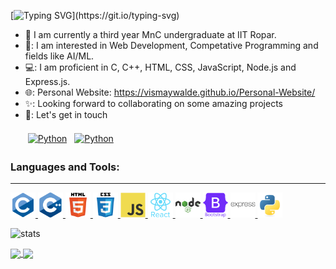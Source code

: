 <!--### Hi there 👋-->

[![Typing SVG](https://readme-typing-svg.herokuapp.com?size=25&color=21F731&center=true&vCenter=true&width=725&height=75&lines=Hey+There!!;+I+am+Vismay!;I+make+projects...)](https://git.io/typing-svg)

<!--/* # :wave: Hey There !! I'm <a href = "">**Vismay Walde**</a>*/-->
- 🔭 I am currently a third year MnC undergraduate at IIT Ropar. 
- 🌱: I am interested in Web Development, Competative Programming and fields like AI/ML. 
- 💻: I am proficient in C, C++, HTML, CSS, JavaScript, Node.js and Express.js.
- 🌐: Personal Website: https://vismaywalde.github.io/Personal-Website/ 
- ✨: Looking forward to collaborating on some amazing projects
- 🤝: Let's get in touch
<br><br><a href="https://www.linkedin.com/in/vismay-walde/" target="_blank" rel="noopener noreferrer"> <img src="https://cdn.exclaimer.com/Handbook%20Images/linkedin-icon_64x64.png" alt="Python" height="40" style="vertical-align:top; margin:4px"></a>
<a href="mailto:vismaywalde@gmail.com"> <img src="https://img.icons8.com/color/48/000000/gmail-new.png" alt="Python" height="40" style="vertical-align:top; margin:4px"></a>

<h3>Languages and Tools:</h4><hr>
<p> 
<a href="https://www.cprogramming.com/" target="_blank"> <img src="https://raw.githubusercontent.com/devicons/devicon/master/icons/c/c-original.svg" alt="c" width="40" height="40"/> </a> 
<a href="https://www.w3schools.com/cpp/" target="_blank"> <img src="https://raw.githubusercontent.com/devicons/devicon/master/icons/cplusplus/cplusplus-original.svg" alt="cplusplus" width="40" height="40"/> </a> 
<a href="https://www.w3.org/html/" target="_blank"> <img src="https://raw.githubusercontent.com/devicons/devicon/master/icons/html5/html5-original-wordmark.svg" alt="html5" width="40" height="40"/> </a> 
<a href="https://www.w3schools.com/css/" target="_blank"> <img src="https://raw.githubusercontent.com/devicons/devicon/master/icons/css3/css3-original-wordmark.svg" alt="css3" width="40" height="40"/> </a> 
<a href="https://developer.mozilla.org/en-US/docs/Web/JavaScript" target="_blank"> <img src="https://raw.githubusercontent.com/devicons/devicon/master/icons/javascript/javascript-original.svg" alt="javascript" width="40" height="40"/> </a> 
<a href="https://reactjs.org/" target="_blank"> <img src="https://raw.githubusercontent.com/devicons/devicon/master/icons/react/react-original-wordmark.svg" alt="react" width="40" height="40"/> </a>
<a href="https://nodejs.org" target="_blank"> <img src="https://raw.githubusercontent.com/devicons/devicon/master/icons/nodejs/nodejs-original-wordmark.svg" alt="nodejs" width="40" height="40"/> </a>  
<a href="https://getbootstrap.com" target="_blank"> <img src="https://raw.githubusercontent.com/devicons/devicon/master/icons/bootstrap/bootstrap-plain-wordmark.svg" alt="bootstrap" width="40" height="40"/> </a> 
<a href="https://expressjs.com" target="_blank"> <img src="https://raw.githubusercontent.com/devicons/devicon/master/icons/express/express-original-wordmark.svg" alt="express" width="40" height="40"/> </a> 
<a href="https://www.python.org" target="_blank"> <img src="https://raw.githubusercontent.com/devicons/devicon/master/icons/python/python-original.svg" alt="python" width="40" height="40"/> </a> 




![stats](https://github-readme-stats.vercel.app/api?username=vismaywalde&show_icons=true&theme=dark)

<a href="https://github.com/anuraghazra/github-readme-stats">
  <img align="center" src="https://github-readme-stats.vercel.app/api/pin/?username=vismaywalde&repo=github-readme-stats&theme=dark" />
</a>
<a href="https://github.com/anuraghazra/anuraghazra.github.io">
  <img align="center" src="https://github-readme-stats.vercel.app/api/pin/?username=vismaywalde&repo=anuraghazra.github.io&theme=dark" />
</a>
